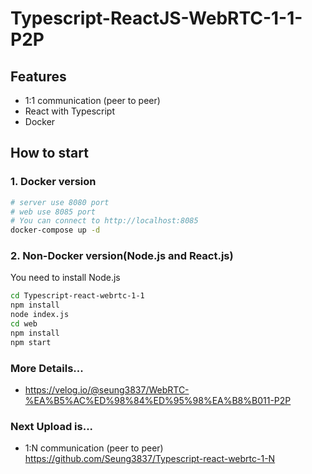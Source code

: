 # Typescript-ReactJS-WebRTC-1-1-P2P

## Features
- 1:1 communication (peer to peer)
- React with Typescript
- Docker

## How to start
### 1. Docker version
```sh
# server use 8080 port
# web use 8085 port
# You can connect to http://localhost:8085
docker-compose up -d
```

### 2. Non-Docker version(Node.js and React.js)
You need to install Node.js
```sh
cd Typescript-react-webrtc-1-1
npm install
node index.js
cd web
npm install
npm start
```

### More Details...
- https://velog.io/@seung3837/WebRTC-%EA%B5%AC%ED%98%84%ED%95%98%EA%B8%B011-P2P

### Next Upload is...
- 1:N communication (peer to peer) https://github.com/Seung3837/Typescript-react-webrtc-1-N
